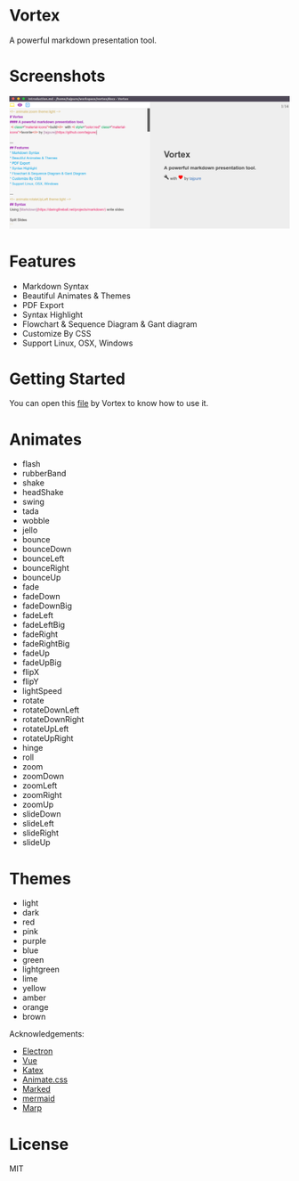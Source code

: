 # Vortex
A powerful markdown presentation tool.

# Screenshots
![Demo](./docs/images/demo.png)

# Features
* Markdown Syntax
* Beautiful Animates & Themes
* PDF Export
* Syntax Highlight
* Flowchart & Sequence Diagram & Gant diagram
* Customize By CSS
* Support Linux, OSX, Windows

# Getting Started
You can open this [file](https://raw.githubusercontent.com/tajpure/vortex/master/docs/introduction.md)
by Vortex to know how to use it.

# Animates
* flash
* rubberBand
* shake
* headShake
* swing
* tada
* wobble
* jello
* bounce
* bounceDown
* bounceLeft
* bounceRight
* bounceUp
* fade
* fadeDown
* fadeDownBig
* fadeLeft
* fadeLeftBig
* fadeRight
* fadeRightBig
* fadeUp
* fadeUpBig
* flipX
* flipY
* lightSpeed
* rotate
* rotateDownLeft
* rotateDownRight
* rotateUpLeft
* rotateUpRight
* hinge
* roll
* zoom
* zoomDown
* zoomLeft
* zoomRight
* zoomUp
* slideDown
* slideLeft
* slideRight
* slideUp

# Themes
* light
* dark
* red
* pink
* purple
* blue
* green
* lightgreen
* lime
* yellow
* amber
* orange
* brown

Acknowledgements:
* [Electron](http://electron.atom.io/)
* [Vue](http://vuejs.org/)
* [Katex](https://github.com/Khan/KaTeX)
* [Animate.css](https://daneden.github.io/animate.css/)
* [Marked](https://github.com/chjj/marked)
* [mermaid](https://github.com/knsv/mermaid)
* [Marp](https://yhatt.github.io/marp/)

# License
MIT
